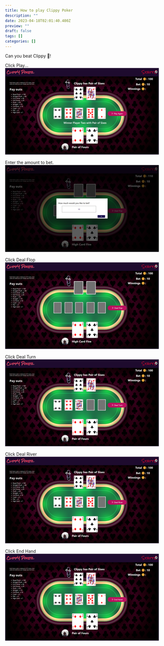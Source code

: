 ```yaml
---
title: How to play Clippy Poker
description: ""
date: 2023-04-18T02:01:40.400Z
preview: ""
draft: false
tags: []
categories: []
---
```


Can you beat Clippy 📎!

Click Play...
![Clippy Poker](../assets/clippy-poker.png)

Enter the amount to bet.
![Clippy Poker](../assets/clippy-poker-bet.png)

Click Deal Flop
![Clippy Poker](../assets/clippy-poker-1.png)

Click Deal Turn
![Clippy Poker](../assets/clippy-poker-4.png)

Click Deal River
![Clippy Poker](../assets/clippy-poker-5.png)

Click End Hand
![Clippy Poker](../assets/clippy-poker-2.png)